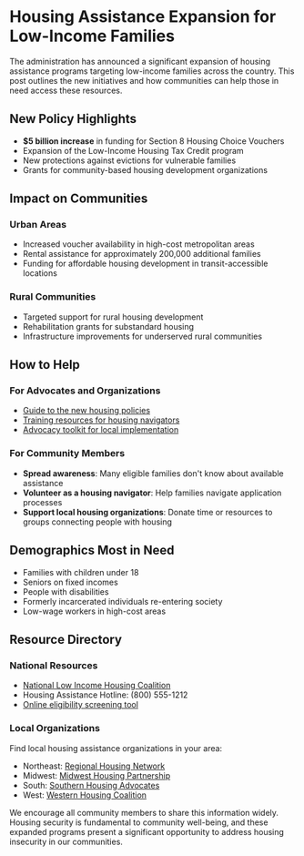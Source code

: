 # Housing Assistance Expansion for Low-Income Families

The administration has announced a significant expansion of housing assistance programs targeting low-income families across the country. This post outlines the new initiatives and how communities can help those in need access these resources.

## New Policy Highlights

- **$5 billion increase** in funding for Section 8 Housing Choice Vouchers
- Expansion of the Low-Income Housing Tax Credit program
- New protections against evictions for vulnerable families
- Grants for community-based housing development organizations

## Impact on Communities

### Urban Areas

- Increased voucher availability in high-cost metropolitan areas
- Rental assistance for approximately 200,000 additional families
- Funding for affordable housing development in transit-accessible locations

### Rural Communities

- Targeted support for rural housing development
- Rehabilitation grants for substandard housing
- Infrastructure improvements for underserved rural communities

## How to Help

### For Advocates and Organizations

- [Guide to the new housing policies](https://example.com/housing-guide)
- [Training resources for housing navigators](https://example.com/navigator-training)
- [Advocacy toolkit for local implementation](https://example.com/advocacy-toolkit)

### For Community Members

- **Spread awareness**: Many eligible families don't know about available assistance
- **Volunteer as a housing navigator**: Help families navigate application processes
- **Support local housing organizations**: Donate time or resources to groups connecting people with housing

## Demographics Most in Need

- Families with children under 18
- Seniors on fixed incomes
- People with disabilities
- Formerly incarcerated individuals re-entering society
- Low-wage workers in high-cost areas

## Resource Directory

### National Resources

- [National Low Income Housing Coalition](https://nlihc.org)
- Housing Assistance Hotline: (800) 555-1212
- [Online eligibility screening tool](https://example.com/eligibility)

### Local Organizations

Find local housing assistance organizations in your area:

- Northeast: [Regional Housing Network](https://example.com/northeast)
- Midwest: [Midwest Housing Partnership](https://example.com/midwest)
- South: [Southern Housing Advocates](https://example.com/south)
- West: [Western Housing Coalition](https://example.com/west)

We encourage all community members to share this information widely. Housing security is fundamental to community well-being, and these expanded programs present a significant opportunity to address housing insecurity in our communities.
